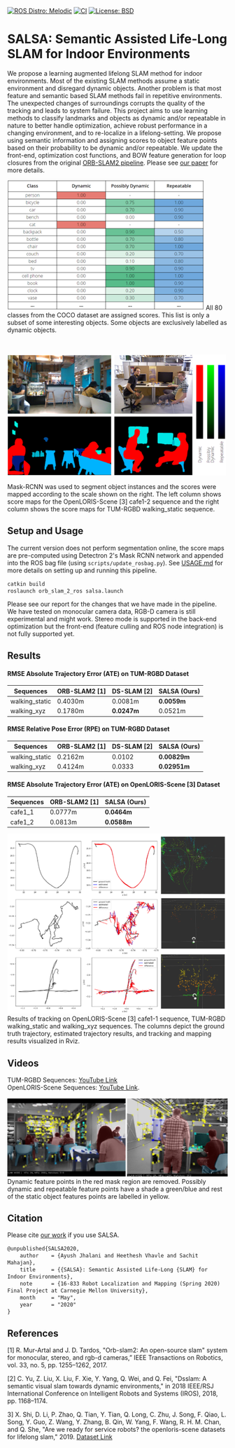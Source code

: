 [![ROS Distro: Melodic](https://img.shields.io/badge/ROS-Melodic-blue.svg)](http://wiki.ros.org/melodic)
[![CI](https://github.com/heethesh/SLAM-Project/workflows/Lint/badge.svg)](https://github.com/heethesh/SLAM-Project/actions)
[![License: BSD](https://img.shields.io/badge/License-BSD-yellow.svg)](./LICENSE)

# SALSA: Semantic Assisted Life-Long SLAM for Indoor Environments

We propose a learning augmented lifelong SLAM method for indoor environments. Most of the existing SLAM methods assume a static environment and disregard dynamic objects. Another problem is that most feature and semantic based SLAM methods fail in repetitive environments. The unexpected changes of surroundings corrupts the quality of the tracking and leads to system failure. This project aims to use learning methods to classify landmarks and objects as dynamic and/or repeatable in nature to better handle optimization, achieve robust performance in a changing environment, and to re-localize in a lifelong-setting. We propose using semantic information and assigning scores to object feature points based on their probability to be dynamic and/or repeatable. We update the front-end, optimization cost functions, and BOW feature generation for loop closures from the original [ORB-SLAM2 pipeline](https://github.com/appliedAI-Initiative/orb_slam_2_ros). Please see [our paper](docs/report.pdf) for more details.

<img src="docs/scores-table.jpg?raw=true" width="450">
All 80 classes from the COCO dataset are assigned scores. This list is only a subset of some interesting objects. Some objects are exclusively labelled as dynamic objects.

&nbsp;  
&nbsp;
<img src="docs/scoremaps.jpg?raw=true" width="500">

Mask-RCNN was used to segment object instances and the scores were mapped according to the scale shown on the right. The left column shows score maps for the OpenLORIS-Scene [3] cafe1-2 sequence and the right column shows the score maps for TUM-RGBD  walking_static sequence.

## Setup and Usage
The current version does not perform segmentation online, the score maps are pre-computed using Detectron 2's Mask RCNN network and appended into the ROS bag file (using `scripts/update_rosbag.py`). See [USAGE.md](docs/USAGE.md) for more details on setting up and running this pipeline.

```
catkin build
roslaunch orb_slam_2_ros salsa.launch
```

Please see our report for the changes that we have made in the pipeline. We have tested on monocular camera data, RGB-D camera is still experimental and might work. Stereo mode is supported in the back-end optimization but the front-end (feature culling and ROS node integration) is not fully supported yet.

## Results

#### RMSE Absolute Trajectory Error (ATE) on TUM-RGBD Dataset
| Sequences      | ORB-SLAM2 [1] | DS-SLAM [2] | SALSA (Ours) |
|----------------|---------------|-------------|--------------|
| walking_static | 0.4030m       | 0.0081m     | **0.0059m**      |
| walking_xyz    | 0.1780m       | **0.0247m**     | 0.0521m      |

#### RMSE Relative Pose Error (RPE) on TUM-RGBD Dataset
| Sequences      | ORB-SLAM2 [1] | DS-SLAM [2] | SALSA (Ours) |
|----------------|---------------|-------------|--------------|
| walking_static | 0.2162m       | 0.0102      | **0.00829m**     |
| walking_xyz    | 0.4124m       | 0.0333      | **0.02951m**     |

#### RMSE Absolute Trajectory Error (ATE) on OpenLORIS-Scene [3] Dataset
| Sequences | ORB-SLAM2 [1] | SALSA (Ours) |
|-----------|-----------|-------------|
| cafe1_1   | 0.0777m   | **0.0464m**     |
| cafe1_2   | 0.0813m   | **0.0588m**     |

<img src="docs/results.png?raw=true">
Results of tracking on OpenLORIS-Scene [3] cafe1-1 sequence, TUM-RGBD walking_static and walking_xyz sequences. The columns depict the ground truth trajectory, estimated trajectory results, and tracking and mapping results visualized in Rviz.

## Videos
TUM-RGBD Sequences: [YouTube Link](https://youtu.be/0TvNcxreGtI)  
OpenLORIS-Scene Sequences: [YouTube Link](https://youtu.be/9ku1nIotTUw).  
<br>
<img src="docs/tracking.png?raw=true">
Dynamic feature points in the red mask region are removed. Possibly dynamic and repeatable feature points have a shade a green/blue and rest of the static object features points are labelled in yellow.

## Citation

Please cite [our work](docs/report.pdf) if you use SALSA.

```
@unpublished{SALSA2020,
    author    = {Ayush Jhalani and Heethesh Vhavle and Sachit Mahajan},
    title     = {{SALSA}: Semantic Assisted Life-Long {SLAM} for Indoor Environments},
    note      = {16-833 Robot Localization and Mapping (Spring 2020) Final Project at Carnegie Mellon University},
    month     = "May",
    year      = "2020"
}
```

## References
[1] R. Mur-Artal and J. D. Tardos, "Orb-slam2: An open-source slam" system for monocular, stereo, and rgb-d cameras,” IEEE Transactions on Robotics, vol. 33, no. 5, pp. 1255–1262, 2017.  

[2] C. Yu, Z. Liu, X. Liu, F. Xie, Y. Yang, Q. Wei, and Q. Fei, "Dsslam: A semantic visual slam towards dynamic environments," in 2018 IEEE/RSJ International Conference on Intelligent Robots and Systems (IROS), 2018, pp. 1168–1174.  

3] X. Shi, D. Li, P. Zhao, Q. Tian, Y. Tian, Q. Long, C. Zhu, J. Song, F. Qiao, L. Song, Y. Guo, Z. Wang, Y. Zhang, B. Qin, W. Yang, F. Wang, R. H. M. Chan, and Q. She, "Are we ready for service robots? the openloris-scene datasets for lifelong slam," 2019. [Dataset Link](https://lifelong-robotic-vision.github.io/dataset/scene)
